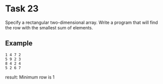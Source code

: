 # Task 23

Specify a rectangular two-dimensional array. Write a program that will find the
row with the smallest sum of elements.

## Example

```plain
1 4 7 2
5 9 2 3
8 4 2 4
5 2 6 7
```

result: Minimum row is 1
